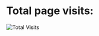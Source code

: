 # Total page visits:
![Total Visits](https://mayu.due.moe/get/@streamdeck-github-visits?theme=asoul&padding=6)
